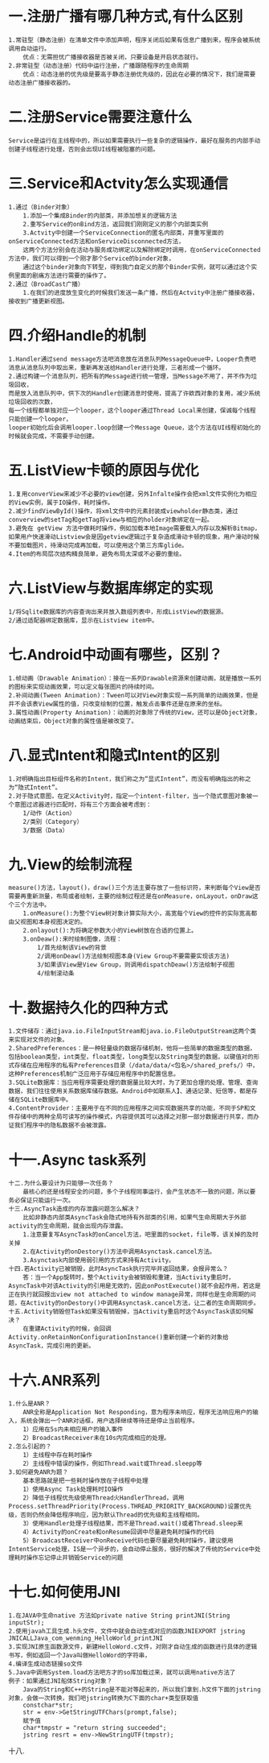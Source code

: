 # 一.注册广播有哪几种方式,有什么区别 #
	1.常驻型（静态注册）在清单文件中添加声明，程序关闭后如果有信息广播到来，程序会被系统调用自动运行。
		优点：无需担忧广播接收器是否被关闭，只要设备是开启状态就行。
	2.非常驻型（动态注册）代码中运行注册，广播跟随程序的生命周期
		优点：动态注册的优先级是要高于静态注册优先级的，因此在必要的情况下，我们是需要动态注册广播接收器的。
# 二.注册Service需要注意什么 #
	Service是运行在主线程中的，所以如果需要执行一些复杂的逻辑操作，最好在服务的内部手动创建子线程进行处理，否则会出现UI线程被阻塞的问题。
# 三.Service和Actvity怎么实现通信 #
	1.通过（Binder对象）
		1.添加一个集成Binder的内部类，并添加想关的逻辑方法
		2.重写Service的onBind方法，返回我们刚刚定义的那个内部类实例
		3.Actvity中创建一个ServiceConnection的匿名内部类，并重写里面的onServiceConnected方法和onServiceDisconnected方法，
		这两个方法分别会在活动与服务成功绑定以及解除绑定时调用，在onServiceConnected方法中，我们可以得到一个刚才那个Service的binder对象，
		通过这个binder对象向下转型，得到我门自定义的那个Binder实例，就可以通过这个实例里面的剧痛方法进行需要的操作了。
	2.通过（BroadCast广播）
		1.在我们的进度放生变化的时候我们发送一条广播，然后在Actvity中注册广播接收器，接收到广播更新视图。
#  四.介绍Handle的机制 #
	1.Handler通过send message方法吧消息放在消息队列MessageQueue中，Looper负责吧消息从消息队列中取出来，重新再发送给Handler进行处理，三者形成一个循环。
	2.通过构建一个消息队列，把所有的Message进行统一管理，当Message不用了，并不作为垃圾回收，
	而是放入消息队列中，供下次的Handler创建消息时使用，提高了许欸西对象的复用，减少系统垃圾回收的次数，
	每一个线程都单独对应一个looper，这个looper通过Thread Local来创建，保诚每个线程只能创建一个looper，
	looper初始化后会调用looper.loop创建一个Message Queue，这个方法在UI线程初始化的时候就会完成，不需要手动创建。
# 五.ListView卡顿的原因与优化 #
	1.复用converView来减少不必要的view创建，另外Infalte操作会把xml文件实例化为相应的View实例，属于IO操作，耗时操作。
	2.减少findViewById()操作，将xml文件中的元素封装成viewholder静态类，通过converview的setTag和getTag将view与相应的holder对象绑定在一起。
	3.避免在 getView 方法中做耗时操作，例如加载本地Image需要载入内存以及解析Bitmap，如果用户快速滑动Listview会是因getview逻辑过于复杂造成滑动卡顿的现象，用户滑动时候不要加载图片，待滑动完成再加载，可以使用这个第三方库glide。
	4.Item的布局层次结构精良简单，避免布局太深或不必要的重绘。
# 六.ListView与数据库绑定的实现 #
	1/将Sqlite数据库的内容查询出来并放入数组列表中，形成ListView的数据源。
	2/通过适配器绑定数据库，显示在Listview item中。
# 七.Android中动画有哪些，区别？ #
	1.帧动画（Drawable Animation）：接在一系列Drawable资源来创建动画，就是播放一系列的图标来实现动画效果，可以定义每张图片的持续时间。
	2.补间动画(Tween Animation)：Tween可以对View对象实现一系列简单的动画效果，但是并不会该表View属性的值，只改变绘制的位置，触发点击事件还是在原来的坐标。
	3.属性动画(Property Animation)：动画的对象除了传统的View，还可以是Object对象，动画结束后，Object对象的属性值是被改变了。
# 八.显式Intent和隐式Intent的区别 #
	1.对明确指出目标组件名称的Intent，我们称之为“显式Intent”，而没有明确指出的称之为“隐式Intent”。
	2.对于隐式意图，在定义Activity时，指定一个intent-filter，当一个隐式意图对象被一个意图过滤器进行匹配时，将有三个方面会被考虑到：
		1/动作（Action）
		2/类别（Category）
		3/数据（Data）
# 九.View的绘制流程 #
	measure()方法，layout()，draw()三个方法主要存放了一些标识符，来判断每个View是否需要再重新测量，布局或者绘制，主要的绘制过程还是在onMeasure，onLayout，onDraw这个三个方法中。
		1.onMeasure():为整个View树对象计算实际大小，高宽每个View的控件的实际宽高都由父视图和本身视图决定的。
		2.onlayout():为将确定参数大小的View树放在合适的位置上。
		3.onDeaw():来时绘制图像，流程：
			1/首先绘制该View的背景
			2/调用onDeaw()方法绘制视图本身(View Group不要需要实现该方法)
			3/如果该View是View Group，则调用dispatchDeaw()方法绘制子视图
			4/绘制滚动条
# 十.数据持久化的四种方式 #
	1.文件储存：通过java.io.FileInputStream和java.io.FileOutputStream这两个类来实现对文件的对象。
	2.SharedPreferences：是一种轻量级的数据存储机制，他将一些简单的数据类型的数据，包括boolean类型，int类型，float类型，long类型以及String类型的数据，以键值对的形式存储在应用程序的私有Preferences目录（/data/data/<包名>/shared_prefs/）中，这种Preferences机制广泛应用于存储应用程序中的配置信息。
	3.SQLite数据库：当应用程序需要处理的数据量比较大时，为了更加合理的处理、管理、查询数据，我们往往使用关系数据库储存数据。Android中如联系人】、通话记录、短信等，都是存储在SQLite数据库中。
	4.ContentProvider：主要用于在不同的应用程序之间实现数据共享的功能，不同于SP和文件存储中的两种全局可读写的操作模式，内容提供其可以选择之对那一部分数据进行共享，而办证我们程序中的隐私数据不会被泄露。
# 十一.Async task系列 #
	十二.为什么要设计为只能够一次任务？
		最核心的还是线程安全的问题，多个子线程同事运行，会产生状态不一致的问题，所以要务必保证只能运行一次。
	十三.AsyncTask造成的内存泄露问题怎么解决？
		比如非静态内部类AsyncTask会隐式地持有外部类的引用，如果气生命周期大于外部activity的生命周期，就会出现内存泄露。
		1.注意要复写AsyncTask的onCancel方法，吧里面的socket，file等，该关掉的及时关掉
		2.在Activity的onDestory()方法中调用Asynctask.cancel方法。
		3.Asynctask内部使用弱引用的方式来持有Activity。
	十四.若Activity已被销毁，此时AsyncTask执行完毕并返回结果，会报异常么？
		答：当一个App旋转时，整个Activity会被销毁和重建，当Activity重启时，AsyncTask中对该Activity的引用是无效的，因此onPostExecute()就不会起作用，若这是正在执行就回报出view not attached to window manage异常，同样也是生命周期的问题，在Activity的onDestory()中调用Asynctask.cancel方法，让二者的生命周期同步。
	十五.Activity销毁但Task如果没有销毁掉，当Activity重启时这个AsyncTask该如何解决？
		在重建Activity的时候，会回调Activity.onRetainNonConfigurationInstance()重新创建一个新的对象给AsyncTask，完成引用的更新。
# 十六.ANR系列 #
	1.什么是ANR？
		ANR全称是Application Not Responding，意为程序未响应，程序无法响应用户的输入，系统会弹出一个ANR对话框，用户选择继续等待还是停止当前程序。
		1）应用在5s内未相应用户的输入事件
		2）BroadcastReceiver未在10s内完成相应的处理。
	2.怎么引起的？
		1）主线程中存在耗时操作
		2）主线程中错误的操作，例如Thread.wait或Thread.sleepp等
	3.如何避免ANR为题？
		基本思路就是把一些耗时操作放在子线程中处理
		1）使用Async Task处理耗时IO操作
		2）降低子线程优先级使用Thread火HandlerThread，调用Process.setThreadPriority(Process.THREAD_PRIORITY_BACKGROUND)设置优先级，否则仍然会降低程序响应，因为默认Thread的优先级和主线程相同。
		3）使用Handler处理子线程结果，而不是Thread.wait()或者Thread.sleep来
		4）Activity的onCreate和onResume回调中尽量避免耗时操作的代码
		5）BroadcastReceiver中onReceive代码也要尽量避免耗时操作，建议使用IntentService处理，IS是一个异步的，会自动停止服务，很好的解决了传统的Service中处理耗时操作忘记停止并销毁Service的问题
# 十七.如何使用JNI #
	1.在JAVA中生命native 方法如private native String printJNI(String inputStr);
	2.使用javah工具生成.h头文件，文件中就会自动生成对应的函数JNIEXPORT jstring JNICALLJava_com_wenming_HelloWorld_printJNI 
	3.实现JNI原生函数源文件，新建HelloWord.c文件，对刚才自动生成的函数进行具体的逻辑书写，例如返回一个Java叫做HelloWord的字符串，
	4.编译生成动态链接so文件
	5.Java中调用System.load方法吧方才的so库加载过来，就可以调用native方法了
	例子：如果通过JNI船体String对象？
		Java的String和C++的String是不能对等起来的，所以我们拿到.h文件下面的jstring对象，会做一次转换，我们吧jstring转换为C下面的char+类型获取值
		constchar*str;
		str = env->GetStringUTFChars(prompt,false);
		赋予值
		char*tmpstr = "return string succeeded";
		jstring resrt = env->NewStringUTF(tmpstr);
十八.